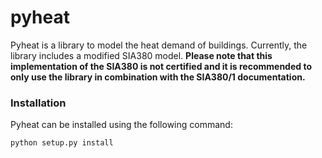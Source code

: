 # pyheat

Pyheat is a library to model the heat demand of buildings. Currently, the library includes a modified SIA380 model. **Please note that this implementation of the SIA380 is not certified and it is recommended to only use the library in combination with the SIA380/1 documentation.** 



### Installation

Pyheat can be installed using the following command:

`python setup.py install `
